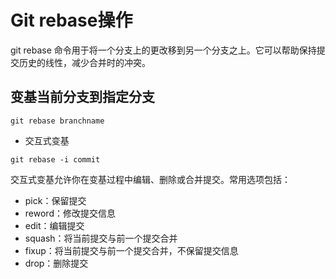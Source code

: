# Git rebase操作
git rebase 命令用于将一个分支上的更改移到另一个分支之上。它可以帮助保持提交历史的线性，减少合并时的冲突。

## 变基当前分支到指定分支
```
git rebase branchname
```
- 交互式变基
```
git rebase -i commit
```
交互式变基允许你在变基过程中编辑、删除或合并提交。常用选项包括：
- pick：保留提交
- reword：修改提交信息
- edit：编辑提交
- squash：将当前提交与前一个提交合并
- fixup：将当前提交与前一个提交合并，不保留提交信息
- drop：删除提交
